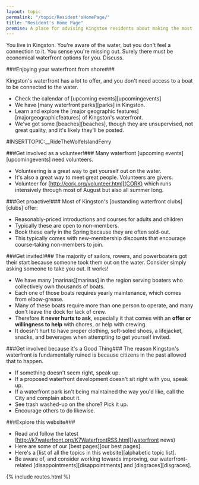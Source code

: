 ```yaml
---
layout: topic
permalink: "/topic/Resident'sHomePage/"
title: "Resident's Home Page"
premise: A place for advising Kingston residents about making the most of Kingston's waterfront
---
```


You live in Kingston.  You're aware of the water, but you don't feel a connection to it.  You sense you're missing out.
Surely there must be economical waterfront options for you. Discuss.

###Enjoying your waterfront from shore###

Kingston's waterfront has a lot to offer, and you don't need access to a boat to be connected to the water.

*  Check the calendar of [upcoming events][upcomingevents]
*  We have [many waterfront parks][parks] in Kingston.
*  Learn and explore the [major geographic features][majorgeographicfeatures] of Kingston's waterfront.
*  We've got some [beaches][beaches], though they are unsupervised, not great quality, and it's likely they'll be posted.

#INSERTTOPIC:__RideTheWolfeIslandFerry

###Get involved as a volunteer!###
Many waterfront [upcoming events][upcomingevents] need volunteers.
  
*  Volunteering is a great way to get yourself out on the water.
*  It's also a great way to meet great people.  Volunteers are givers.
*  Volunteer for [http://cork.org/volunteer.html](CORK) which runs intensively through most of August but also all summer long.
  

###Get proactive!###
Most of Kingston's [oustanding waterfront clubs][clubs] offer:

*  Reasonably-priced introductions and courses for adults and children
*  Typically these are open to non-members.
*  Book these early in the Spring because they are often sold-out.
*  This typically comes with new-membership discounts that encourage course-taking non-members to join.
  

###Get invited!###
The majority of sailors, rowers, and powerboaters got their start because someone took them out on the water.  Consider simply asking someone to take you out.  It works!

*  We have many [marinas][marinas] in the region serving boaters who collectively own thousands of boats.
*  Each one of those boats requires yearly maintenance, which comes from elbow-grease.
*  Many of these boats require more than one person to operate, and many don't leave the dock for lack of crew.
*  Therefore <strong>it never hurts to ask</strong>, especially it that comes with an <strong>offer or willingness to help</strong> with chores, or help with crewing.
*  It doesn't hurt to have proper clothing, soft-soled shoes, a lifejacket, snacks, and beverages when attempting to get yourself invited.


###Get involved because it's a Good Thing###
The reason Kingston's waterfront is fundamentally ruined is because citizens in the past allowed that to happen.

*  If something doesn't seem right, speak up.
*  If a proposed waterfront development doesn't sit right with you, speak up.
*  If a waterfront park isn't being maintained the way you'd like, call the City and complain about it.
*  See trash washed-up on the shore?  Pick it up.
*  Encourage others to do likewise.


###Explore this website###

*  Read and follow the latest [http://k7waterfront.org/K7WaterfrontRSS.html](waterfront news)
*  Here are some of our [best pages][our best pages].
*  Here's a [list of all the topics in this website][alphabetic topic list].
*  Be aware of, and consider working towards improving, our waterfront-related [disappointments][disappointments] and [disgraces][disgraces].


{% include routes.html %}
